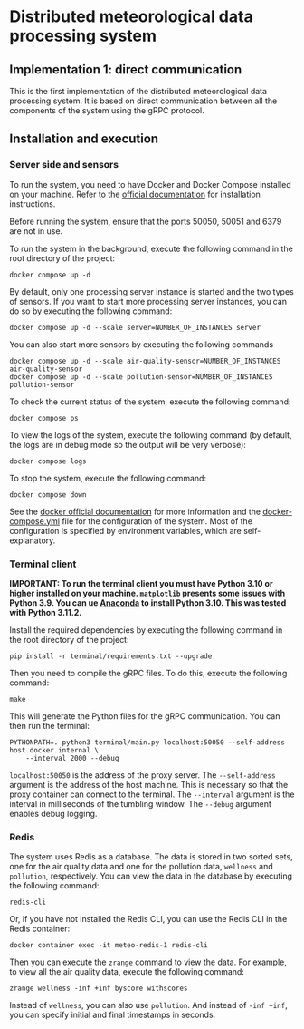 # Distributed meteorological data processing system
## Implementation 1: direct communication

This is the first implementation of the distributed meteorological data processing system.
It is based on direct communication between all the components of the system using the gRPC protocol.

## Installation and execution

### Server side and sensors

To run the system, you need to have Docker and Docker Compose installed on your machine.
Refer to the [official documentation](https://docs.docker.com/engine/install/) for installation instructions.

Before running the system, ensure that the ports 50050, 50051 and 6379 are not in use.

To run the system in the background, execute the following command in the root directory of the project:

    docker compose up -d

By default, only one processing server instance is started and the two types of sensors.
If you want to start more processing server instances, you can do so by executing the following command:

    docker compose up -d --scale server=NUMBER_OF_INSTANCES server

You can also start more sensors by executing the following commands

    docker compose up -d --scale air-quality-sensor=NUMBER_OF_INSTANCES air-quality-sensor
    docker compose up -d --scale pollution-sensor=NUMBER_OF_INSTANCES pollution-sensor

To check the current status of the system, execute the following command:

    docker compose ps

To view the logs of the system, execute the following command (by default, the logs are in debug mode
so the output will be very verbose):

    docker compose logs

To stop the system, execute the following command:

    docker compose down

See the [docker official documentation](https://docs.docker.com/compose/reference/up/) for more information
and the [docker-compose.yml](docker-compose.yml) file for the configuration of the system. Most
of the configuration is specified by environment variables, which are self-explanatory.

### Terminal client

**IMPORTANT: To run the terminal client you must have Python 3.10 or higher installed on your machine.
`matplotlib` presents some issues with Python 3.9. You can ue [Anaconda](https://www.anaconda.com/) to
install Python 3.10. This was tested with Python 3.11.2.**

Install the required dependencies by executing the following command in the root directory of the project:

    pip install -r terminal/requirements.txt --upgrade

Then you need to compile the gRPC files. To do this, execute the following command:

    make

This will generate the Python files for the gRPC communication. You can then run the terminal:

    PYTHONPATH=. python3 terminal/main.py localhost:50050 --self-address host.docker.internal \
        --interval 2000 --debug

`localhost:50050` is the address of the proxy server. The `--self-address` argument is the address of the host machine. This is necessary so that the proxy
container can connect to the terminal. The `--interval` argument is the interval in milliseconds
of the tumbling window. The `--debug` argument enables debug logging.

### Redis

The system uses Redis as a database. The data is stored in two sorted sets, one for the air quality
data and one for the pollution data, `wellness` and `pollution`, respectively. You can view the
data in the database by executing the following command:

    redis-cli

Or, if you have not installed the Redis CLI, you can use the Redis CLI in the Redis container:

    docker container exec -it meteo-redis-1 redis-cli

Then you can execute the `zrange` command to view the data. For example, to view all the air quality
data, execute the following command:

    zrange wellness -inf +inf byscore withscores

Instead of `wellness`, you can also use `pollution`. And instead of `-inf +inf`, you can specify
initial and final timestamps in seconds.
